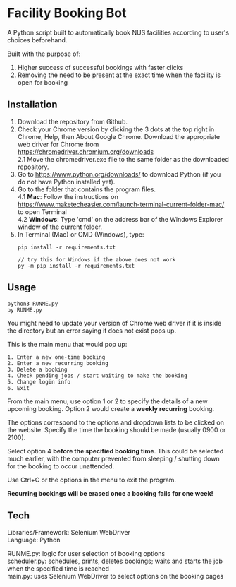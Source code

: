
# Facility Booking Bot

A Python script built to automatically book NUS facilities according to user's choices beforehand.

Built with the purpose of:

1. Higher success of successful bookings with faster clicks  
2. Removing the need to be present at the exact time when the facility is open for booking 


## Installation
1. Download the repository from Github.  
2. Check your Chrome version by clicking the 3 dots at the top right in Chrome, Help, then About Google Chrome. Download the appropriate web driver for Chrome from https://chromedriver.chromium.org/downloads      
    2.1 Move the chromedriver.exe file to the same folder as the downloaded repository.
3. Go to https://www.python.org/downloads/ to download Python (if you do not have Python installed yet).
4. Go to the folder that contains the program files.  
    4.1 **Mac**: Follow the instructions on https://www.maketecheasier.com/launch-terminal-current-folder-mac/ to open Terminal  
    4.2 **Windows**: Type 'cmd' on the address bar of the Windows Explorer window of the current folder.
5. In Terminal (Mac) or CMD (Windows), type:
    ```
    pip install -r requirements.txt

    // try this for Windows if the above does not work
    py -m pip install -r requirements.txt
    ```

## Usage

```
python3 RUNME.py
py RUNME.py

```
You might need to update your version of Chrome web driver if it is inside the directory but an error saying it does not exist pops up.

This is the main menu that would pop up:
```
1. Enter a new one-time booking
2. Enter a new recurring booking
3. Delete a booking
4. Check pending jobs / start waiting to make the booking
5. Change login info
6. Exit
```

From the main menu, use option 1 or 2 to specify the details of a new upcoming booking. Option 2 would create a **weekly recurring** booking.

The options correspond to the options and dropdown lists to be clicked on the website. Specify the time the booking should be made (usually 0900 or 2100).

Select option 4 **before the specified booking time**. This could be selected much earlier, with the computer prevented from sleeping / shutting down for the booking to occur unattended.

Use Ctrl+C or the options in the menu to exit the program.

**Recurring bookings will be erased once a booking fails for one week!**

## Tech

Libraries/Framework: Selenium WebDriver  
Language: Python

RUNME.py: logic for user selection of booking options  
scheduler.py: schedules, prints, deletes bookings; waits and starts the job when the specified time is reached  
main.py: uses Selenium WebDriver to select options on the booking pages